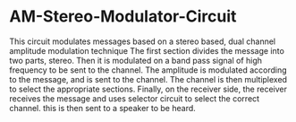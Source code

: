 # AM-Stereo-Modulator-Circuit
This circuit modulates messages based on a stereo based, dual channel amplitude modulation technique
The first section divides the message into two parts, stereo. Then it is modulated on a band pass signal of high frequency to be sent 
to the channel. The amplitude is modulated according to the message, and is sent to the channel. The channel is then multiplexed to select
the appropriate sections. Finally, on the receiver side, the receiver receives the message and uses selector circuit to select the 
correct channel. this is then sent to a speaker to be heard.
